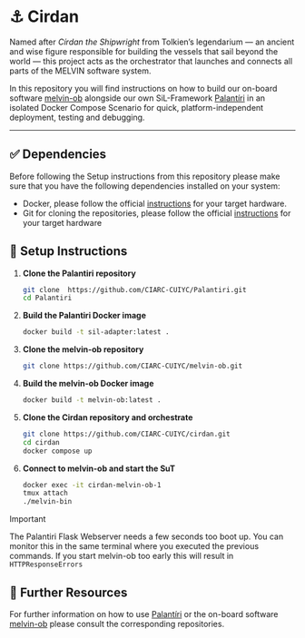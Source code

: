 # ⚓ Cirdan
Named after *Círdan the Shipwright* from Tolkien’s legendarium — an ancient and wise figure responsible for building the vessels that sail beyond the world — this project acts as the orchestrator that launches and connects all parts of the MELVIN software system.

In this repository you will find instructions on how to build our on-board software [melvin-ob](https://github.com/CIARC-CUIYC/melvin-ob) alongside our own SiL-Framework [Palantíri](https://github.com/CIARC-CUIYC/Palantiri) in an isolated Docker Compose Scenario for quick, platform-independent deployment, testing and debugging.

---
## ✅ Dependencies
Before following the Setup instructions from this repository please make sure that you have the following dependencies installed on your system:
* Docker, please follow the official [instructions](https://docs.docker.com/engine/install/) for your target hardware.
* Git for cloning the repositories, please follow the official [instructions](https://git-scm.com/downloads) for your target hardware

## 🔨 Setup Instructions

1. **Clone the Palantiri repository**
   ```bash
   git clone  https://github.com/CIARC-CUIYC/Palantiri.git
   cd Palantiri
   ```

2. **Build the Palantiri Docker image**
    ```bash
   docker build -t sil-adapter:latest .
   ```

2. **Clone the melvin-ob repository**
   ```bash
   git clone https://github.com/CIARC-CUIYC/melvin-ob.git
   ```

3. **Build the melvin-ob Docker image**
   ```bash
   docker build -t melvin-ob:latest .
   ```

4. **Clone the Cirdan repository and orchestrate**
   ```bash
   git clone https://github.com/CIARC-CUIYC/cirdan.git
   cd cirdan
   docker compose up
   ```

5. **Connect to melvin-ob and start the SuT**
    ```bash
   docker exec -it cirdan-melvin-ob-1
   tmux attach
   ./melvin-bin
   ```
> [!IMPORTANT]  
> The Palantiri Flask Webserver needs a few seconds too boot up. You can monitor this in the same terminal where you executed the 
> previous commands. If you start melvin-ob too early this will result in `HTTPResponseErrors`

## 📖 Further Resources
For further information on how to use [Palantíri](https://github.com/CIARC-CUIYC/Palantiri) or the on-board software [melvin-ob](https://github.com/CIARC-CUIYC/melvin-ob) please consult the corresponding repositories.
